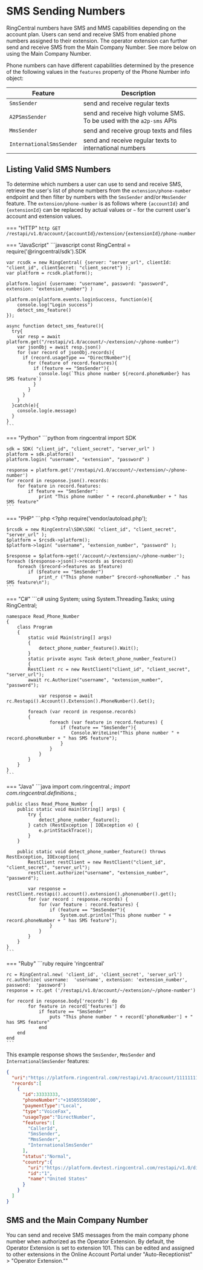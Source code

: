 # SMS Sending Numbers

RingCentral numbers have SMS and MMS capabilities depending on the account plan. Users can send and receive SMS from enabled phone numbers assigned to their extension. The operator extension can further send and receive SMS from the Main Company Number. See more below on using the Main Company Number.

Phone numbers can have different capabilities determined by the presence of the following values in the `features` property of the Phone Number info object:

| Feature | Description |
|-|-|
| `SmsSender` | send and receive regular texts |
| `A2PSmsSender` | send and receive high volume SMS. To be used with the `a2p-sms` APIs |
| `MmsSender` | send and receive group texts and files |
| `InternationalSmsSender` | send and receive regular texts to international numbers |

## Listing Valid SMS Numbers

To determine which numbers a user can use to send and receive SMS, retrieve the user's list of phone numbers from the `extension/phone-number` endpoint and then filter by numbers with the `SmsSender` and/or `MmsSender` feature. The `extension/phone-number` is as follows where `{accountId}` and `{extensionId}` can be replaced by actual values or `~` for the current user's account and extension values.

=== "HTTP"
	```http
	GET /restapi/v1.0/account/{accountId}/extension/{extensionId}/phone-number
	```

=== "JavaScript"
	```javascript
	const RingCentral = require('@ringcentral/sdk').SDK

	var rcsdk = new RingCentral( {server: "server_url", clientId: "client_id", clientSecret: "client_secret"} );
	var platform = rcsdk.platform();

	platform.login( {username: "username", password: "password", extension: "extension_number"} )

	platform.on(platform.events.loginSuccess, function(e){
	    console.log("Login success")
	    detect_sms_feature()
	});

	async function detect_sms_feature(){
	  try{
	    var resp = await platform.get("/restapi/v1.0/account/~/extension/~/phone-number")
	    var jsonObj = await resp.json()
	    for (var record of jsonObj.records){
	      if (record.usageType == "DirectNumber"){
	        for (feature of record.features){
	          if (feature == "SmsSender"){
	            console.log(`This phone number ${record.phoneNumber} has SMS feature`)
	          }
	        }
	      }
	    }
	  }catch(e){
	    console.log(e.message)
	  }
	}
	```

=== "Python"
	```python
	from ringcentral import SDK

	sdk = SDK( "client_id", "client_secret", "server_url" )
	platform = sdk.platform()
	platform.login( "username", "extension", "password" )

	response = platform.get('/restapi/v1.0/account/~/extension/~/phone-number')
	for record in response.json().records:
		for feature in record.features:
			if feature == "SmsSender":
				print "This phone number " + record.phoneNumber + " has SMS feature"
	```

=== "PHP"
	```php
	<?php
	require('vendor/autoload.php');

	$rcsdk = new RingCentral\SDK\SDK( "client_id", "client_secret", "server_url" );
	$platform = $rcsdk->platform();
	$platform->login( "username", "extension_number", "password" );

	$response = $platform->get('/account/~/extension/~/phone-number');
	foreach ($response->json()->records as $record)
		foreach ($record->features as $feature)
			if ($feature == "SmsSender")
				print_r ("This phone number" $record->phoneNumber ." has SMS feature\n");
	```

=== "C#"
	```c#
	using System;
	using System.Threading.Tasks;
	using RingCentral;

	namespace Read_Phone_Number
	{
		class Program
		{
			static void Main(string[] args)
			{
				detect_phone_number_feature().Wait();
			}
			static private async Task detect_phone_number_feature()
			{
		    RestClient rc = new RestClient("client_id", "client_secret", "server_url");
		    await rc.Authorize("username", "extension_number", "password");

				var response = await rc.Restapi().Account().Extension().PhoneNumber().Get();

		    foreach (var record in response.records)
		    {
					foreach (var feature in record.features) {
						if (feature == "SmsSender"){
							Console.WriteLine("This phone number " + record.phoneNumber + " has SMS feature");
						}
					}
				}
			}
		}
	}
	```

=== "Java"
	```java
	import com.ringcentral.*;
	import com.ringcentral.definitions.*;

	public class Read_Phone_Number {
		public static void main(String[] args) {
			try {
				detect_phone_number_feature();
			} catch (RestException | IOException e) {
				e.printStackTrace();
			}
		}

		public static void detect_phone_number_feature() throws RestException, IOException{
			RestClient restClient = new RestClient("client_id", "client_secret", "server_url");
			restClient.authorize("username", "extension_number", "password");

			var response = restClient.restapi().account().extension().phonenumber().get();
			for (var record : response.records) {
				for (var feature : record.features) {
					if (feature == "SmsSender"){
						System.out.println("This phone number " + record.phoneNumber + " has SMS feature");
					}
				}
			}
		}
	}
	```

=== "Ruby"
	```ruby
	require 'ringcentral'

	rc = RingCentral.new( 'client_id', 'client_secret', 'server_url')
	rc.authorize( username:  'username', extension: 'extension_number', password:  'password')
	response = rc.get ('/restapi/v1.0/account/~/extension/~/phone-number')

	for record in response.body['records'] do
			for feature in record['features'] do
				if feature == "SmsSender"
					puts "This phone number " + record['phoneNumber'] + " has SMS feature"
				end
	    end
	end
	```

This example response shows the `SmsSender`, `MmsSender` and `InternationalSmsSender` features:

```json hl_lines="12 13 14"
{
  "uri":"https://platform.ringcentral.com/restapi/v1.0/account/11111111/extension/22222222/phone-number?page=1&perPage=100",
  "records":[
    {
      "id":33333333,
      "phoneNumber":"+16505550100",
      "paymentType":"Local",
      "type":"VoiceFax",
      "usageType":"DirectNumber",
      "features":[
        "CallerId",
        "SmsSender",
        "MmsSender",
        "InternationalSmsSender"
      ],
      "status":"Normal",
      "country":{
        "uri":"https://platform.devtest.ringcentral.com/restapi/v1.0/dictionary/country/1",
        "id":"1",
        "name":"United States"
      }
    }
  ]
}
```

## SMS and the Main Company Number

You can send and receive SMS messages from the main company phone number when authorized as the Operator Extension. By default, the Operator Extension is set to extension 101. This can be edited and assigned to other extensions in the Online Account Portal under "Auto-Receptionist" > "Operator Extension.""
